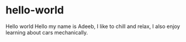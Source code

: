 # hello-world
Hello world
Hello my name is Adeeb, I like to chill and relax, I also enjoy learning about cars mechanically.
